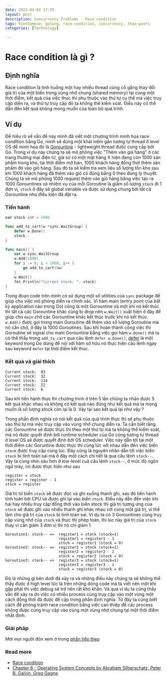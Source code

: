 ```yaml
---
date: 2022-04-02 17:35
layout: post
description: Concurrency Problems - Race condition 
tags: Vietnamese, golang, race-condition, concurrency, thao-posts
categories: [Technology]

---
```

# Race condition là gì ?

## Định nghĩa
Race condition là tình huống một hay nhiều thread cùng cố gắng thay đổi giá trị của một biến trong vùng nhớ chung (shared memory) tại cùng một thời điểm, kết quả của việc thực thi phụ thuộc vào thứ tự cụ thể mà việc truy cập diễn ra, và thứ tự truy cập đó ta không thể kiểm soát. Điều này có thể dẫn đến kết quả không mong muốn của toàn bộ quá trình.

## Ví dụ
Để hiểu rõ về vấn đề này mình đã viết một chương trình minh họa race condition bằng Go, mình sẽ dùng một khái niệm gần tương tự thread ở level OS để minh họa đó là [Gorountine](https://go.dev/tour/concurrency/1) - lightweight thread được cung cấp bởi Go. Trong ví dụ này chúng ta sẽ mô phỏng việc "Thêm vào giả hàng" ở các trang thương mại điện tử, giả sử có một mặt hàng X hiện đang còn 1000 sản phẩm trong kho, tại thời điểm mở bán, 1000 khách hàng đồng thời thêm sản phẩm đó vào giỏ hàng. Sau đó ta sẽ kiểm tra xem liệu số lượng tồn kho sau khi 1000 khách hàng đã thêm vào giỏ có đúng bằng 0 theo đúng lý thuyết. Chúng ta sẽ mô phỏng 1000 request thêm vào giỏ hàng bằng việc tạo ra 1000 Gorountines và nhiệm vụ của mỗi Goroutine là giảm số lượng `stock` đi 1 đơn vị, `stock` ở đây sẽ global variable và được sử dụng chung bởi tất cả Gorountine như điều kiện đã đặt ra.

### Tiến hành
```go
var stock int = 1000

func add_to_cart(w *sync.WaitGroup) {
	defer w.Done()
	stock--
}

func main() {
	var w sync.WaitGroup
    w.Add(1000)
	for i := 0; i < 1000; i++ {
		go add_to_cart(&w)
	}
	w.Wait()
	fmt.Println("Current stock: ", stock)
}

```
Trong đoạn code trên mình có sử dụng một số utilities của `sync` package để giúp cho việc mô phỏng diễn ra chính xác. Vì hàm main (entry point của bất kỳ application nào trong Go) cũng là một Gorountine và một khi nó kết thúc thì tất cả các Gorountine khác cũng bị drop nên `w.Wait()` xuất hiện ở đây đề giúp cho `main` chờ các Gorountine khác kết thúc trước khi nó kết thúc. `w.Add()` được gọi trong main Goroutine để thêm vào số lượng Goroutine mà nó cần chờ, ở đây là 1000 Goroutines. Sau khi hoàn thành công việc thì Goroutine sẽ signal cho main Gorountine bằng việc gọi hàm `w.Done()` mà ta có thể thấy trong `add_to_cart` qua câu lệnh `defer w.Done()`, [defer](https://go.dev/tour/flowcontrol/12) là một keyword trong Go dùng để nói với hàm sở hữu nó thực hiện câu lệnh ngay sau keyword `defer` tại thời điểm kết thúc.

### Kết quả và giải thích
```shell
Current stock:  93
Current stock:  32
Current stock:  114
Current stock:  22
Current stock:  6
```

Sau khi tiến hành thực thi chương trình ở trên 5 lần chúng ta nhận được 5 kết quả khác nhau và không có kết quả nào đúng như kết quả mà ta mong muốn là số lượng stock còn lại là 0. Vậy tại sao kết quả lại như vậy ?

Trong phần định nghĩa có nói kết quả của quá trình thực thi sẽ phụ thuộc vào thứ tự mà việc truy cập vào vùng nhớ chung diễn ra. Ta cần biết rằng các Gorountine sẽ được thực thi theo một thứ tự mà ta không thể kiểm soát, mà nó được quyết định bởi runtime scheduler của Go cũng tương tư thread ở level OS  sẽ được quyết định bởi OS scheduler. Việc này dẫn tới tại một thời điểm các Goruntine được thực thi cùng lúc với nhau dẫn đến việc biến `stock` được truy cập cùng lúc. Đây cũng là nguyên nhân dẫn tới việc biến `stock` bị tính toán sai mà ở đây một cách chi tiết là qua câu lệnh `stock--`. Vậy ta cùng nhìn sâu hơn ở low-level cuả câu lệnh `stock--`, ở mức độ ngôn ngữ máy, nó được thực hiện như sau
```shell
register = stock
register = register - 1
stock = register
```
Giá trị từ biến `stock` sẽ được đọc và ghi xuống thanh ghi, sau đó tiến hành tính toán bởi CPU và được ghi lại vào biến `stock`. Điều này dẫn đến việc khi hai hay nhiều truy cập đồng thời vào biến stock thì giá trị tương ứng của `stock` sẽ được ghi vào nhiều thanh ghi khác nhau với cùng một giá trị, vì thế làm cho giá trị của `stock` bị tính toán sai. Ví dụ ta có 3 Gorountines cùng truy cập vùng nhớ của `stock` và thực thi phép toán, thì lúc này giá trị của `stock` thay vì cần giảm 3 đơn vị thì nó chỉ giảm 1.

```shell
Goroutine1: stock-- =>  register1 = stock (stock=1)
                        register1 = register1 - 1
                        stock = register1 (stock = 0)
Goroutine2: stock-- =>  register2 = stock (stock=1)
                        register2 = register2 - 1
                        stock = register2 (stock = 0)
Goroutine3: stock-- =>  register3 = stock (stock=1)
                        register3 = register3 - 1
                        stock = register3 (stock = 0)
```

Đó là những gì bên dưới đã xảy ra và những điều này chúng ta sẽ không thể thấy được ở high level tức là trên những dòng code mà ta viết nên một khi gặp phải thì việc debug sẽ trở nên rất khó khăn. Và qua ví dụ ta cũng thấy vấn đề xảy ra do việc có nhiều process cùng truy cập vào một vùng một cách đồng thời đã được đề cập trong phần định nghĩa. Từ đây ta cũng biết cách để phòng tránh race condition bằng việc can thiệp để các process không được cùng truy cập vào cùng một vùng nhớ chung tại một thời điểm nhất định.

### Giải pháp

Mời mọi người đón xem ở trong [phần tiếp theo](https://hung-m-dao.github.io/thao/race-condition-solution/)


### Read more

* [Race condition](https://en.wikipedia.org/wiki/Race_condition)
* [Chapter 6 - Operating System Concepts by Abraham Silberschatz, Peter B. Galvin, Greg Gagne](https://codex.cs.yale.edu/avi/os-book/OS10/practice-exercises/index-solu.html)
